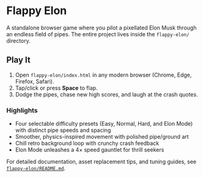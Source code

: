 # Flappy Elon

A standalone browser game where you pilot a pixellated Elon Musk through an endless field of pipes. The entire project lives inside the `flappy-elon/` directory.

## Play It

1. Open `flappy-elon/index.html` in any modern browser (Chrome, Edge, Firefox, Safari).
2. Tap/click or press **Space** to flap.
3. Dodge the pipes, chase new high scores, and laugh at the crash quotes.

### Highlights

- Four selectable difficulty presets (Easy, Normal, Hard, and Elon Mode) with distinct pipe speeds and spacing
- Smoother, physics-inspired movement with polished pipe/ground art
- Chill retro background loop with crunchy crash feedback
- Elon Mode unleashes a 4× speed gauntlet for thrill seekers

For detailed documentation, asset replacement tips, and tuning guides, see [`flappy-elon/README.md`](flappy-elon/README.md).
